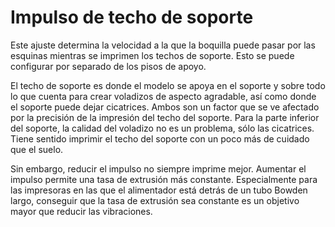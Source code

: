 Impulso de techo de soporte
====
Este ajuste determina la velocidad a la que la boquilla puede pasar por las esquinas mientras se imprimen los techos de soporte. Esto se puede configurar por separado de los pisos de apoyo.

El techo de soporte es donde el modelo se apoya en el soporte y sobre todo lo que cuenta para crear voladizos de aspecto agradable, así como donde el soporte puede dejar cicatrices. Ambos son un factor que se ve afectado por la precisión de la impresión del techo del soporte. Para la parte inferior del soporte, la calidad del voladizo no es un problema, sólo las cicatrices. Tiene sentido imprimir el techo del soporte con un poco más de cuidado que el suelo.

Sin embargo, reducir el impulso no siempre imprime mejor. Aumentar el impulso permite una tasa de extrusión más constante. Especialmente para las impresoras en las que el alimentador está detrás de un tubo Bowden largo, conseguir que la tasa de extrusión sea constante es un objetivo mayor que reducir las vibraciones.